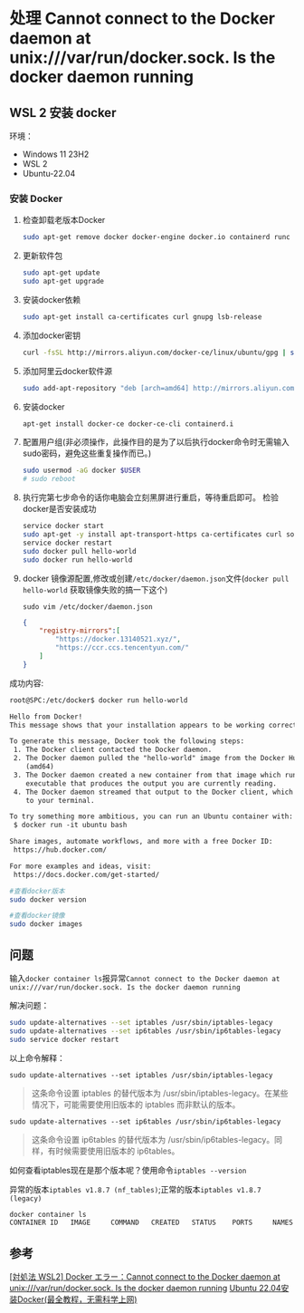 # 处理 Cannot connect to the Docker daemon at unix:///var/run/docker.sock. Is the docker daemon running

## WSL 2 安装 docker

环境：

* Windows 11 23H2
* WSL 2
* Ubuntu-22.04

### 安装 Docker

1. 检查卸载老版本Docker

    ```bash
    sudo apt-get remove docker docker-engine docker.io containerd runc
    ```

2. 更新软件包

    ```bash
    sudo apt-get update
    sudo apt-get upgrade
    ```

3. 安装docker依赖

    ```bash
    sudo apt-get install ca-certificates curl gnupg lsb-release
    ```

4. 添加docker密钥

    ```bash
    curl -fsSL http://mirrors.aliyun.com/docker-ce/linux/ubuntu/gpg | sudo apt-key add -
    ```

5. 添加阿里云docker软件源

    ```bash
    sudo add-apt-repository "deb [arch=amd64] http://mirrors.aliyun.com/docker-ce/linux/ubuntu $(lsb_release -cs) stable"
    ```

6. 安装docker

    ```bash
    apt-get install docker-ce docker-ce-cli containerd.i
    ```

7. 配置用户组(非必须操作，此操作目的是为了以后执行docker命令时无需输入sudo密码，避免这些重复操作而已。)

    ```bash
    sudo usermod -aG docker $USER
    # sudo reboot
    ```

8. 执行完第七步命令的话你电脑会立刻黑屏进行重启，等待重启即可。 检验docker是否安装成功

    ```bash
    service docker start
    sudo apt-get -y install apt-transport-https ca-certificates curl software-properties-common
    service docker restart
    sudo docker pull hello-world
    sudo docker run hello-world
    ```

9. docker 镜像源配置,修改或创建`/etc/docker/daemon.json`文件(`docker pull hello-world` 获取镜像失败的搞一下这个)

    `sudo vim /etc/docker/daemon.json`

    ```json
    {
        "registry-mirrors":[
            "https://docker.13140521.xyz/",
            "https://ccr.ccs.tencentyun.com/"
        ]
    }
    ```

成功内容:

```txt
root@SPC:/etc/docker$ docker run hello-world

Hello from Docker!
This message shows that your installation appears to be working correctly.

To generate this message, Docker took the following steps:
 1. The Docker client contacted the Docker daemon.
 2. The Docker daemon pulled the "hello-world" image from the Docker Hub.
    (amd64)
 3. The Docker daemon created a new container from that image which runs the
    executable that produces the output you are currently reading.
 4. The Docker daemon streamed that output to the Docker client, which sent it
    to your terminal.

To try something more ambitious, you can run an Ubuntu container with:
 $ docker run -it ubuntu bash

Share images, automate workflows, and more with a free Docker ID:
 https://hub.docker.com/

For more examples and ideas, visit:
 https://docs.docker.com/get-started/

```

```bash
#查看docker版本
sudo docker version

#查看docker镜像 
sudo docker images
```

## 问题

输入`docker container ls`报异常`Cannot connect to the Docker daemon at unix:///var/run/docker.sock. Is the docker daemon running`

解决问题：

```bash
sudo update-alternatives --set iptables /usr/sbin/iptables-legacy
sudo update-alternatives --set ip6tables /usr/sbin/ip6tables-legacy
sudo service docker restart
```

以上命令解释：

`sudo update-alternatives --set iptables /usr/sbin/iptables-legacy`
>这条命令设置 iptables 的替代版本为 /usr/sbin/iptables-legacy。在某些情况下，可能需要使用旧版本的 iptables 而非默认的版本。

`sudo update-alternatives --set ip6tables /usr/sbin/ip6tables-legacy`
>这条命令设置 ip6tables 的替代版本为 /usr/sbin/ip6tables-legacy。同样，有时候需要使用旧版本的 ip6tables。

如何查看iptables现在是那个版本呢？使用命令`iptables --version`

异常的版本`iptables v1.8.7 (nf_tables)`;正常的版本`iptables v1.8.7 (legacy)`

```bash
docker container ls
CONTAINER ID   IMAGE     COMMAND   CREATED   STATUS    PORTS     NAMES
```

## 参考

[[対処法 WSL2] Docker エラー：Cannot connect to the Docker daemon at unix:///var/run/docker.sock. Is the docker daemon running](https://qiita.com/Yutto_924/items/b52efb6da9e9f5905a51)
[Ubuntu 22.04安装Docker(最全教程，无需科学上网)](https://blog.csdn.net/weixin_44355653/article/details/140267707)
